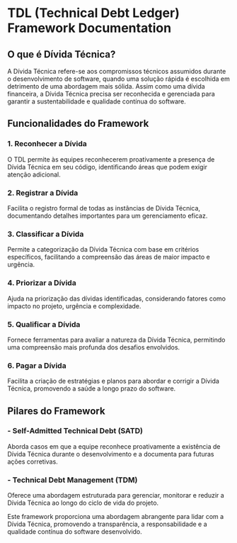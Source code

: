 # TDL (Technical Debt Ledger) Framework Documentation

## O que é Dívida Técnica?

A Dívida Técnica refere-se aos compromissos técnicos assumidos durante o desenvolvimento de software, quando uma solução rápida é escolhida em detrimento de uma abordagem mais sólida. Assim como uma dívida financeira, a Dívida Técnica precisa ser reconhecida e gerenciada para garantir a sustentabilidade e qualidade contínua do software.

## Funcionalidades do Framework

### 1. Reconhecer a Dívida

O TDL permite às equipes reconhecerem proativamente a presença de Dívida Técnica em seu código, identificando áreas que podem exigir atenção adicional.

### 2. Registrar a Dívida

Facilita o registro formal de todas as instâncias de Dívida Técnica, documentando detalhes importantes para um gerenciamento eficaz.

### 3. Classificar a Dívida

Permite a categorização da Dívida Técnica com base em critérios específicos, facilitando a compreensão das áreas de maior impacto e urgência.

### 4. Priorizar a Dívida

Ajuda na priorização das dívidas identificadas, considerando fatores como impacto no projeto, urgência e complexidade.

### 5. Qualificar a Dívida

Fornece ferramentas para avaliar a natureza da Dívida Técnica, permitindo uma compreensão mais profunda dos desafios envolvidos.

### 6. Pagar a Dívida

Facilita a criação de estratégias e planos para abordar e corrigir a Dívida Técnica, promovendo a saúde a longo prazo do software.

## Pilares do Framework

### - Self-Admitted Technical Debt (SATD)

Aborda casos em que a equipe reconhece proativamente a existência de Dívida Técnica durante o desenvolvimento e a documenta para futuras ações corretivas.

### - Technical Debt Management (TDM)

Oferece uma abordagem estruturada para gerenciar, monitorar e reduzir a Dívida Técnica ao longo do ciclo de vida do projeto.

Este framework proporciona uma abordagem abrangente para lidar com a Dívida Técnica, promovendo a transparência, a responsabilidade e a qualidade contínua do software desenvolvido.
